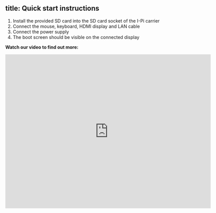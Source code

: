 title: Quick start instructions 
---

1) Install the provided SD card into the SD card socket of the I-Pi carrier
2) Connect the mouse, keyboard, HDMI display and LAN cable
3) Connect the power supply
5) The boot screen should be visible on the connected display


**Watch our video to find out more:**
<center>
<iframe
    width="640"
    height="480"
    src="https://www.youtube.com/embed/luzU_IYuRQI" 
    frameborder="0" 
    allow="autoplay; encrypted-media"
    allowfullscreen
>
</iframe>
</center>

